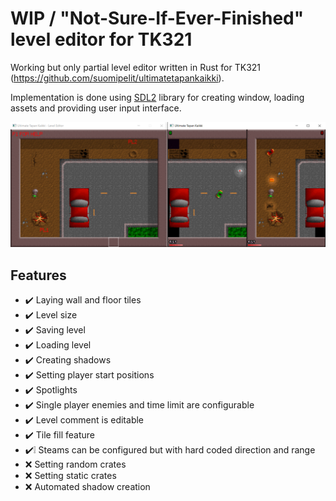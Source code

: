 # WIP / "Not-Sure-If-Ever-Finished" level editor for TK321

Working but only partial level editor written in Rust for TK321 (https://github.com/suomipelit/ultimatetapankaikki).

Implementation is done using [SDL2](https://www.libsdl.org/) library for creating window, loading assets and providing user input interface.

![Cover image](./media/cover.png)

## Features

- :heavy_check_mark: Laying wall and floor tiles
- :heavy_check_mark: Level size
- :heavy_check_mark: Saving level
- :heavy_check_mark: Loading level
- :heavy_check_mark: Creating shadows
- :heavy_check_mark: Setting player start positions
- :heavy_check_mark: Spotlights
- :heavy_check_mark: Single player enemies and time limit are configurable
- :heavy_check_mark: Level comment is editable
- :heavy_check_mark: Tile fill feature
- :heavy_check_mark::grey_exclamation: Steams can be configured but with hard coded direction and range
- :x: Setting random crates
- :x: Setting static crates
- :x: Automated shadow creation
